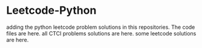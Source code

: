 # Leetcode-Python
adding the python leetcode problem solutions in this repositories. 
The code files are here.
all CTCI problems solutions are here.
some leetcode solutions are here.


















